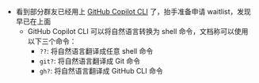 - 看到部分群友已经用上 [GitHub Copilot CLI](https://githubnext.com/projects/copilot-cli/) 了，抬手准备申请 waitlist，发现早已在上面
	- GitHub Copilot CLI 可以将自然语言转换为 shell 命令，文档称可以使用以下三个命令：
		- `??`: 将自然语言翻译成任意 shell 命令
		- `git?`: 将自然语言翻译成 Git 命令
		- `gh?`: 将自然语言翻译成 GitHub CLI 命令